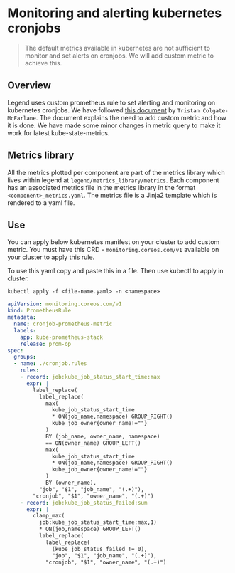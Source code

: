 # Monitoring and alerting kubernetes cronjobs

> The default metrics available in kubernetes are not sufficient to monitor and set alerts on cronjobs. We will add custom metric to achieve this.

## Overview

Legend uses custom prometheus rule to set alerting and monitoring on kubernetes cronjobs. We have followed [this document](https://medium.com/@tristan_96324/prometheus-k8s-cronjob-alerts-94bee7b90511) by `Tristan Colgate-McFarlane`. The document explains the need to add custom metric and how it is done. We have made some minor changes in metric query to make it work for latest kube-state-metrics.

## Metrics library

All the metrics plotted per component are part of the metrics library which lives within legend at `legend/metrics_library/metrics`.
Each component has an associated metrics file in the metrics library in the format
`<component>_metrics.yaml`. The metrics file is a Jinja2 template which is rendered to
a yaml file.

## Use

You can apply below kubernetes manifest on your cluster to add custom metric. You must have this CRD - `monitoring.coreos.com/v1` available on your cluster to apply this rule.

To use this yaml copy and paste this in a file. Then use kubectl to apply in cluster.

`kubectl apply -f <file-name.yaml> -n <namespace>`

```yaml
apiVersion: monitoring.coreos.com/v1
kind: PrometheusRule
metadata:
  name: cronjob-prometheus-metric
  labels:
    app: kube-prometheus-stack
    release: prom-op
spec:
  groups:
  - name: ./cronjob.rules
    rules:
    - record: job:kube_job_status_start_time:max
      expr: |
        label_replace(
          label_replace(
            max(
              kube_job_status_start_time
              * ON(job_name,namespace) GROUP_RIGHT()
              kube_job_owner{owner_name!=""}
            )
            BY (job_name, owner_name, namespace)
            == ON(owner_name) GROUP_LEFT()
            max(
              kube_job_status_start_time
              * ON(job_name,namespace) GROUP_RIGHT()
              kube_job_owner{owner_name!=""}
            )
            BY (owner_name),
          "job", "$1", "job_name", "(.+)"),
        "cronjob", "$1", "owner_name", "(.+)")
    - record: job:kube_job_status_failed:sum
      expr: |
        clamp_max(
          job:kube_job_status_start_time:max,1)
          * ON(job,namespace) GROUP_LEFT()
          label_replace(
            label_replace(
              (kube_job_status_failed != 0),
              "job", "$1", "job_name", "(.+)"),
            "cronjob", "$1", "owner_name", "(.+)")
```
